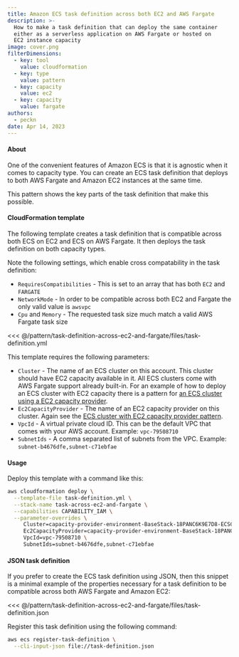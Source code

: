 ```yaml
---
title: Amazon ECS task definition across both EC2 and AWS Fargate
description: >-
  How to make a task definition that can deploy the same container
  either as a serverless application on AWS Fargate or hosted on
  EC2 instance capacity
image: cover.png
filterDimensions:
  - key: tool
    value: cloudformation
  - key: type
    value: pattern
  - key: capacity
    value: ec2
  - key: capacity
    value: fargate
authors:
  - peckn
date: Apr 14, 2023
---
```


#### About

One of the convenient features of Amazon ECS is that it is agnostic when
it comes to capacity type. You can create an ECS task definition that deploys
to both AWS Fargate and Amazon EC2 instances at the same time.

This pattern shows the key parts of the task definition that make this possible.

#### CloudFormation template

The following template creates a task definition that is compatible across both ECS on EC2 and ECS on AWS Fargate. It then deploys the task definition on both capacity types.

Note the following settings, which enable cross compatability in the task definition:

  * `RequiresCompatibilities` - This is set to an array that has both `EC2` and `FARGATE`
  * `NetworkMode` - In order to be compatible across both EC2 and Fargate the only valid value is `awsvpc`
  * `Cpu` and `Memory` - The requested task size much match a valid AWS Fargate task size


<<< @/pattern/task-definition-across-ec2-and-fargate/files/task-definition.yml

This template requires the following parameters:

- `Cluster` - The name of an ECS cluster on this account. This cluster should have EC2 capacity available in it. All ECS clusters come with AWS Fargate support already built-in. For an example of how to deploy an ECS cluster with EC2 capacity there is a pattern for [an ECS cluster using a EC2 capacity provider](/ecs-ec2-capacity-provider-scaling).
- `Ec2CapacityProvider` - The name of an EC2 capacity provider on this cluster. Again see the [ECS cluster with EC2 capacity provider pattern](/ecs-ec2-capacity-provider-scaling).
- `VpcId` - A virtual private cloud ID. This can be the default VPC that comes with your AWS account. Example: `vpc-79508710`
- `SubnetIds` - A comma separated list of subnets from the VPC. Example: `subnet-b4676dfe,subnet-c71ebfae`

#### Usage

Deploy this template with a command like this:

```sh
aws cloudformation deploy \
  --template-file task-definition.yml \
  --stack-name task-across-ec2-and-fargate \
  --capabilities CAPABILITY_IAM \
  --parameter-overrides \
     Cluster=capacity-provider-environment-BaseStack-18PANC6K9E7D8-ECSCluster-NNBNpIh5AkZO \
     Ec2CapacityProvider=capacity-provider-environment-BaseStack-18PANC6K9E7D8-CapacityProvider-FI323ISAaRbn \
     VpcId=vpc-79508710 \
     SubnetIds=subnet-b4676dfe,subnet-c71ebfae
```

#### JSON task definition

If you prefer to create the ECS task definition using JSON, then this snippet
is a minimal example of the properties necessary for a task definition to be compatible across both AWS Fargate and Amazon EC2:

<<< @/pattern/task-definition-across-ec2-and-fargate/files/task-definition.json

Register this task definition using the following command:

```sh
aws ecs register-task-definition \
  --cli-input-json file://task-definition.json
```